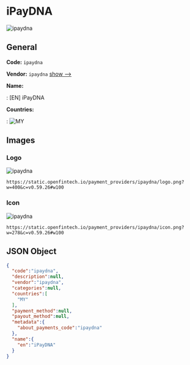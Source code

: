 
# iPayDNA 
![ipaydna](https://static.openfintech.io/payment_providers/ipaydna/logo.png?w=400&c=v0.59.26#w100)  

## General 
 
**Code:** `ipaydna` 
 
**Vendor:** `ipaydna` [show -->](/vendors/ipaydna/) 
 
**Name:** 
 
:	[EN] iPayDNA 
 
 
**Countries:** 
 
:	![MY](https://cdnjs.cloudflare.com/ajax/libs/flag-icon-css/3.3.0/flags/4x3/my.svg#w24)  

## Images 

### Logo 
 
![ipaydna](https://static.openfintech.io/payment_providers/ipaydna/logo.png?w=400&c=v0.59.26#w100)  

```
https://static.openfintech.io/payment_providers/ipaydna/logo.png?w=400&c=v0.59.26#w100
```  

### Icon 
 
![ipaydna](https://static.openfintech.io/payment_providers/ipaydna/icon.png?w=278&c=v0.59.26#w100)  

```
https://static.openfintech.io/payment_providers/ipaydna/icon.png?w=278&c=v0.59.26#w100
```  

## JSON Object 

```json
{
  "code":"ipaydna",
  "description":null,
  "vendor":"ipaydna",
  "categories":null,
  "countries":[
    "MY"
  ],
  "payment_method":null,
  "payout_method":null,
  "metadata":{
    "about_payments_code":"ipaydna"
  },
  "name":{
    "en":"iPayDNA"
  }
}
```  
